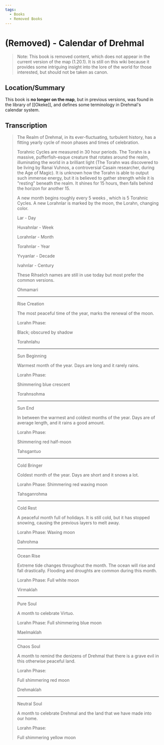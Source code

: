 ```yaml
---
tags:
  - Books
  - Removed Books
---
```

# (Removed) - Calendar of Drehmal
> Note: This book is removed content, which does not appear in the current version of the map (1.20.1). It is still on this wiki because it provides some intriguing insight into the lore of the world for those interested, but should not be taken as canon.

## Location/Summary
This book is **no longer on the map**, but in previous versions, was found in the library of [[Okeke]], and defines some terminology in Drehmal's calendar system.

## Transcription
> The Realm of Drehmal, in its ever-fluctuating, turbulent history, has a fitting yearly cycle of moon phases and times of celebration.
>
> Torahnic Cycles are measured in 30 hour periods. The Torahn is a massive, pufferfish-esque creature that rotates around the realm, illuminating the world in a brilliant light (The Torahn was discovered to be living by Ranai Vuhnos, a controversial Casain researcher, during the Age of Magic). It is unknown how the Torahn is able to output such immense energy, but it is believed to gather strength while it is "resting" beneath the realm. It shines for 15 hours, then falls behind the horizon for another 15.
>
> A new month begins roughly every 5 weeks , which is 5 Torahnic Cycles. A new Lorahnlar is marked by the moon, the Lorahn, changing color.
>
> Lar - Day
>
> Huvahnlar - Week
>
> Lorahnlar - Month
>
> Torahnlar - Year
>
> Yvyanlar - Decade
>
> Ivahnlar - Century
>
> These Rihselch names are still in use today but most prefer the common versions.
>
> Ohmamari
>
> -------------------
>
> Rise Creation
>
> The most peaceful time of the year, marks the renewal of the moon.
>
> Lorahn Phase:
>
> Black; obscured by shadow
>
> Torahnlahu
>
> -------------------
>
> Sun Beginning
>
> Warmest month of the year. Days are long and it rarely rains.
>
> Lorahn Phase:
>
> Shimmering blue crescent
>
> Torahnsohma
>
> -------------------
>
> Sun End
>
> In between the warmest and coldest months of the year. Days are of average length, and it rains a good amount.
>
> Lorahn Phase:
>
> Shimmering red half-moon
>
> Tahsgantuo
>
> -------------------
>
> Cold Bringer
>
> Coldest month of the year. Days are short and it snows a lot.
>
> Lorahn Phase: Shimmering red waxing moon
>
> Tahsganrohma
>
> -------------------
>
> Cold Rest
>
> A peaceful month full of holidays. It is still cold, but it has stopped snowing, causing the previous layers to melt away.
>
> Lorahn Phase: Waxing moon
>
> Dahrohma
>
> -------------------
>
> Ocean Rise
>
> Extreme tide changes throughout the month. The ocean will rise and fall drastically. Flooding and droughts are common during this month.
>
> Lorahn Phase: Full white moon
>
> Virmaklah
>
> -------------------
>
> Pure Soul
>
> A month to celebrate Virtuo.
>
> Lorahn Phase: Full shimmering blue moon
>
> Maelmaklah
>
> -------------------
>
> Chaos Soul
>
> A month to remind the denizens of Drehmal that there is a grave evil in this otherwise peaceful land.
>
> Lorahn Phase:
>
> Full shimmering red moon
>
> Drehmaklah
>
> -------------------
>
> Neutral Soul
>
> A month to celebrate Drehmal and the land that we have made into our home.
>
> Lorahn Phase:
>
> Full shimmering yellow moon

